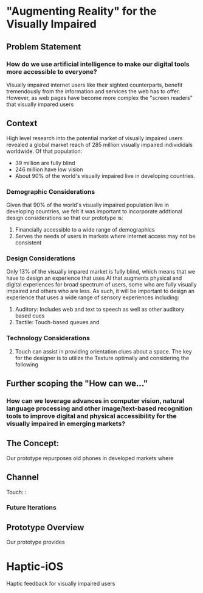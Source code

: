 
# "Augmenting Reality" for the Visually Impaired

## Problem Statement

### How do we use artificial intelligence to make our digital tools more accessible to everyone?

Visually impaired internet users like their sighted counterparts, benefit tremendously from the information and services the web has to offer. However, as web pages have become more complex the "screen readers" that visually impared users 

## Context
High level research into the potential market of visually impaired users revealed a global market reach of 285 million visually impaired individidals worldwide. Of that population: 
- 39 million are fully blind
- 246 million have low vision
- About 90% of the world's visually impaired live in developing countries.

### Demographic Considerations
Given that 90% of the world's visually impaired population live in developing countries, we felt it was important to incorporate addtional design considerations so that our prototype is:

1. Financially accessible to a wide range of demographics
2. Serves the needs of users in markets where internet access may not be consistent

### Design Considerations
Only 13% of the visually impared market is fully blind, which means that we have to design an experience that uses AI that augments physical and digital experiences for broad spectrum of users, some who are fully visually impaired and others who are less. As such, it will be important to design an experience that uses a wide range of sensory experiences including:

1. Auditory: Includes web and text to speech as well as other auditory based cues
2. Tactile: Touch-based queues and

### Technology Considerations
2. Touch can assist in providing orientation clues about a space. The key for the designer is to utilize the Texture optimally and considering the following

## Further scoping the "How can we..."
### How can we leverage advances in computer vision, natural language processing and other image/text-based recognition tools to improve digital and physical accessibility for the visually impaired in emerging markets? 

## The Concept: 

Our prototype repurposes old phones in developed markets where 

## Channel
Touch: :

### Future Iterations


## Prototype Overview
Our prototype provides

# Haptic-iOS
Haptic feedback for visually impaired users
